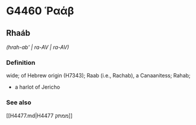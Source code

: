 # G4460 Ῥαάβ

## Rhaáb

_(hrah-ab' | ra-AV | ra-AV)_

### Definition

wide; of Hebrew origin (H7343); Raab (i.e., Rachab), a Canaanitess; Rahab; 

- a harlot of Jericho

### See also

[[H4477.md|H4477 ממתק]]
